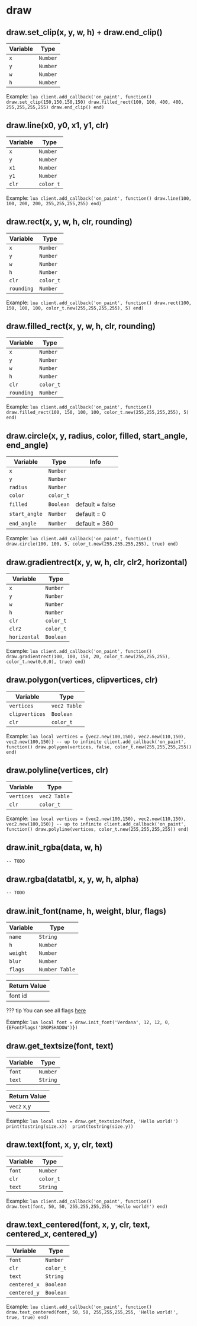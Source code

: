 # draw

## draw.set_clip(x, y, w, h) + draw.end_clip()
| Variable      | Type     |
| ------------- | -------- |
| `x`        | `Number` |
| `y`        | `Number` |
| `w`        | `Number` |
| `h`        | `Number` |

Example:
    ```lua
    client.add_callback('on_paint', function()
        draw.set_clip(150,150,150,150)
        draw.filled_rect(100, 100, 400, 400, 255,255,255,255)
        draw.end_clip()
    end)    
    ```

## draw.line(x0, y0, x1, y1, clr)
| Variable      | Type     |
| ------------- | -------- |
| `x`        | `Number` |
| `y`        | `Number` |
| `x1`        | `Number` |
| `y1`        | `Number` |
| `clr`        | `color_t` |

Example:
    ```lua
    client.add_callback('on_paint', function()
        draw.line(100, 100, 200, 200, 255,255,255,255)
    end)    
    ```


## draw.rect(x, y, w, h, clr, rounding)
| Variable      | Type     |
| ------------- | -------- |
| `x`        | `Number` |
| `y`        | `Number` |
| `w`        | `Number` |
| `h`        | `Number` |
| `clr`        | `color_t` |
| `rounding`        | `Number` |

Example:
    ```lua
    client.add_callback('on_paint', function()
        draw.rect(100, 150, 100, 100, color_t.new(255,255,255,255), 5)
    end)    
    ```


## draw.filled_rect(x, y, w, h, clr, rounding)
| Variable      | Type     |
| ------------- | -------- |
| `x`        | `Number` |
| `y`        | `Number` |
| `w`        | `Number` |
| `h`        | `Number` |
| `clr`        | `color_t` |
| `rounding`        | `Number` |

Example:
    ```lua
    client.add_callback('on_paint', function()
        draw.filled_rect(100, 150, 100, 100, color_t.new(255,255,255,255), 5)
    end)    
    ```

## draw.circle(x, y, radius, color, filled, start_angle, end_angle)
| Variable      | Type     | Info   |
| ------------- | -------- | -------|
| `x`        | `Number` | |
| `y`        | `Number` | |
| `radius`        | `Number` | |
| `color`        | `color_t` | |
| `filled`        | `Boolean` | default = false |
| `start_angle`        | `Number` | default = 0 |
| `end_angle`        | `Number` | default = 360 |

Example:
    ```lua
    client.add_callback('on_paint', function()
        draw.circle(100, 100, 5, color_t.new(255,255,255,255), true)
    end)    
    ```


## draw.gradientrect(x, y, w, h, clr, clr2, horizontal)

| Variable      | Type     |
| ------------- | -------- |
| `x`        | `Number` |
| `y`        | `Number` |
| `w`        | `Number` |
| `h`        | `Number` |
| `clr`        | `color_t` |
| `clr2`        | `color_t` |
| `horizontal`| `Boolean` |

Example:
    ```lua
    client.add_callback('on_paint', function()
        draw.gradientrect(100, 100, 150, 20, color_t.new(255,255,255), color_t.new(0,0,0), true)
    end)
    ```

## draw.polygon(vertices, clipvertices, clr)
| Variable      | Type     |
| ------------- | -------- |
| `vertices`    | `vec2 Table` |
| `clipvertices`| `Boolean` |
| `clr`        | `color_t` |

Example:
    ```lua
    local vertices = {vec2.new(100,150), vec2.new(110,150), vec2.new(100,150)} -- up to infinite
    client.add_callback('on_paint', function()
        draw.polygon(vertices, false, color_t.new(255,255,255,255))
    end)    
    ```


## draw.polyline(vertices, clr)
| Variable      | Type     |
| ------------- | -------- |
| `vertices`    | `vec2 Table` |
| `clr`        | `color_t` |

Example:
    ```lua
    local vertices = {vec2.new(100,150), vec2.new(110,150), vec2.new(100,150)} -- up to infinite
    client.add_callback('on_paint', function()
        draw.polyline(vertices, color_t.new(255,255,255,255))
    end)    
    ```


## draw.init_rgba(data, w, h)
    -- TODO
    
## draw.rgba(datatbl, x, y, w, h, alpha)
    -- TODO

## draw.init_font(name, h, weight, blur, flags)
| Variable      | Type     |
| ------------- | -------- |
| `name`        | `String` |
| `h`        | `Number` |
| `weight`        | `Number` |
| `blur`        | `Number` |
| `flags`        | `Number Table` |

|  Return Value    |
| ---------------- |
| font id  |

??? tip
    You can see all flags [here](../enums/)

Example:
    ```lua
    local font = draw.init_font('Verdana', 12, 12, 0, {EFontFlags('DROPSHADOW')})
    ```

## draw.get_textsize(font, text)
| Variable      | Type     |
| ------------- | -------- |
| `font`        | `Number` |
| `text`        | `String` |

|  Return Value    |
| ---------------- |
| `vec2` x,y  |

Example:
    ```lua
    local size = draw.get_textsize(font, 'Hello world!')
    print(tostring(size.x)) 
    print(tostring(size.y))  
    ```

## draw.text(font, x, y, clr, text)
| Variable      | Type     |
| ------------- | -------- |
| `font`        | `Number` |
| `clr`        | `color_t` |
| `text`        | `String` |

Example:
    ```lua
    client.add_callback('on_paint', function()
        draw.text(font, 50, 50, 255,255,255,255, 'Hello world!')
    end)    
    ```


## draw.text_centered(font, x, y, clr, text, centered_x, centered_y)
| Variable      | Type     |
| ------------- | -------- |
| `font`        | `Number` |
| `clr`        | `color_t` |
| `text`        | `String` |
| `centered_x`| `Boolean` |
| `centered_y`| `Boolean` |

Example:
    ```lua
    client.add_callback('on_paint', function()
        draw.text_centered(font, 50, 50, 255,255,255,255, 'Hello world!', true, true)
    end)    
    ```
